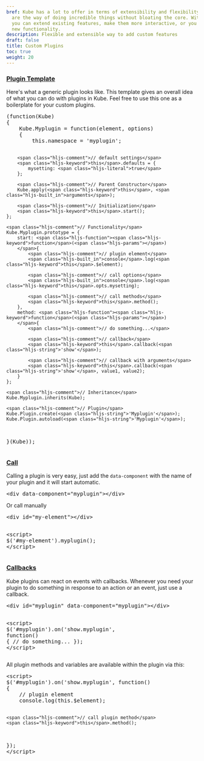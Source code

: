 ```yaml
---
bref: Kube has a lot to offer in terms of extensibility and flexibility, and plugins
  are the way of doing incredible things without bloating the core. With plugins,
  you can extend existing features, make them more interactive, or you can crate completely
  new functionality.
description: Flexible and extensible way to add custom features
draft: false
title: Custom Plugins
toc: true
weight: 20
---
```


<h3 class="section-head" id="h-plugin"><a href="#h-plugin">Plugin Template</a></h3>
<p>Here's what a generic plugin looks like. This template gives an overall idea of what you can do with plugins in Kube. Feel free to use this one as a boilerplate for your custom plugins.</p>
<pre class="code skip">(<span class="hljs-function"><span class="hljs-keyword">function</span>(<span class="hljs-params">Kube</span>)
</span>{
    Kube.Myplugin = <span class="hljs-function"><span class="hljs-keyword">function</span>(<span class="hljs-params">element, options</span>)
    </span>{
        <span class="hljs-keyword">this</span>.namespace = <span class="hljs-string">'myplugin'</span>;

        <span class="hljs-comment">// default settings</span>
        <span class="hljs-keyword">this</span>.defaults = {
            mysetting: <span class="hljs-literal">true</span>
        };

        <span class="hljs-comment">// Parent Constructor</span>
        Kube.apply(<span class="hljs-keyword">this</span>, <span class="hljs-built_in">arguments</span>);

        <span class="hljs-comment">// Initialization</span>
        <span class="hljs-keyword">this</span>.start();
    };

    <span class="hljs-comment">// Functionality</span>
    Kube.Myplugin.prototype = {
        start: <span class="hljs-function"><span class="hljs-keyword">function</span>(<span class="hljs-params"></span>)
        </span>{
            <span class="hljs-comment">// plugin element</span>
            <span class="hljs-built_in">console</span>.log(<span class="hljs-keyword">this</span>.$element);

            <span class="hljs-comment">// call options</span>
            <span class="hljs-built_in">console</span>.log(<span class="hljs-keyword">this</span>.opts.mysetting);

            <span class="hljs-comment">// call methods</span>
            <span class="hljs-keyword">this</span>.method();
        },
        method: <span class="hljs-function"><span class="hljs-keyword">function</span>(<span class="hljs-params"></span>)
        </span>{
            <span class="hljs-comment">// do something...</span>

            <span class="hljs-comment">// callback</span>
            <span class="hljs-keyword">this</span>.callback(<span class="hljs-string">'show'</span>);

            <span class="hljs-comment">// callback with arguments</span>
            <span class="hljs-keyword">this</span>.callback(<span class="hljs-string">'show'</span>, value1, value2);
        }
    };

    <span class="hljs-comment">// Inheritance</span>
    Kube.Myplugin.inherits(Kube);

    <span class="hljs-comment">// Plugin</span>
    Kube.Plugin.create(<span class="hljs-string">'Myplugin'</span>);
    Kube.Plugin.autoload(<span class="hljs-string">'Myplugin'</span>);

}(Kube));
</pre>
<h3 class="section-head" id="h-call"><a href="#h-call">Call</a></h3>
<p>Calling a plugin is very easy, just add the <code>data-component</code> with the name of your plugin and it will start automatic.</p>
<pre class="code">&lt;<span class="hljs-keyword">div</span> data-component=<span class="hljs-string">"myplugin"</span>&gt;&lt;/<span class="hljs-keyword">div</span>&gt;</pre>
<p>Or call manually</p>
<pre class="code skip"><span class="hljs-tag">&lt;<span class="hljs-name">div</span> <span class="hljs-attr">id</span>=<span class="hljs-string">"my-element"</span>&gt;</span><span class="hljs-tag">&lt;/<span class="hljs-name">div</span>&gt;</span>

<span class="hljs-tag">&lt;<span class="hljs-name">script</span>&gt;</span><span class="javascript">
    $(<span class="hljs-string">'#my-element'</span>).myplugin();
</span><span class="hljs-tag">&lt;/<span class="hljs-name">script</span>&gt;</span>
</pre>
<h3 class="section-head" id="h-callbacks"><a href="#h-callbacks">Callbacks</a></h3>
<p>Kube plugins can react on events with callbacks. Whenever you need your plugin to do something in response to an action or an event, just use a callback.</p>
<pre class="code skip"><span class="hljs-tag">&lt;<span class="hljs-name">div</span> <span class="hljs-attr">id</span>=<span class="hljs-string">"myplugin"</span> <span class="hljs-attr">data-component</span>=<span class="hljs-string">"myplugin"</span>&gt;</span><span class="hljs-tag">&lt;/<span class="hljs-name">div</span>&gt;</span>

<span class="hljs-tag">&lt;<span class="hljs-name">script</span>&gt;</span><span class="javascript">
$(<span class="hljs-string">'#myplugin'</span>).on(<span class="hljs-string">'show.myplugin'</span>, <span class="hljs-function"><span class="hljs-keyword">function</span>(<span class="hljs-params"></span>)
</span>{
    <span class="hljs-comment">// do something...</span>
});
</span><span class="hljs-tag">&lt;/<span class="hljs-name">script</span>&gt;</span>
</pre>
<p>All plugin methods and variables are available within the plugin via <var>this</var>:</p>
<pre class="code skip"><span class="hljs-tag">&lt;<span class="hljs-name">script</span>&gt;</span><span class="javascript">
$(<span class="hljs-string">'#myplugin'</span>).on(<span class="hljs-string">'show.myplugin'</span>, <span class="hljs-function"><span class="hljs-keyword">function</span>(<span class="hljs-params"></span>)
</span>{
    <span class="hljs-comment">// plugin element</span>
    <span class="hljs-built_in">console</span>.log(<span class="hljs-keyword">this</span>.$element);

    <span class="hljs-comment">// call plugin method</span>
    <span class="hljs-keyword">this</span>.method();
});
</span><span class="hljs-tag">&lt;/<span class="hljs-name">script</span>&gt;</span>
</pre>